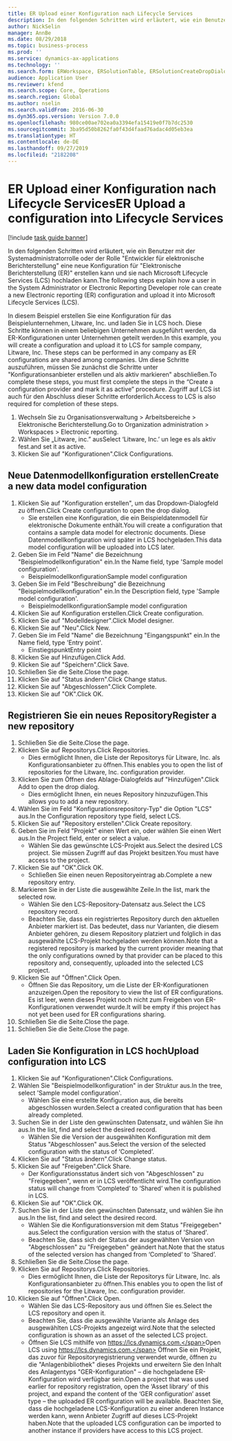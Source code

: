 ```yaml
---
title: ER Upload einer Konfiguration nach Lifecycle Services
description: In den folgenden Schritten wird erläutert, wie ein Benutzer mit der Systemadministratorrolle oder der Rolle "Entwickler für elektronische Berichterstellung" eine neue Konfiguration für "Elektronische Berichterstellung (ER)" erstellen kann und sie nach Microsoft Lifecycle Services (LCS) hochladen kann.
author: NickSelin
manager: AnnBe
ms.date: 08/29/2018
ms.topic: business-process
ms.prod: ''
ms.service: dynamics-ax-applications
ms.technology: ''
ms.search.form: ERWorkspace, ERSolutionTable, ERSolutionCreateDropDialog, ERDataModelDesigner, ERDataModelContentsItemCreationDialog, ERSolutionRepositoryTable, ERSolutionRepositoryCreateDropDialog, ERSolutionImport
audience: Application User
ms.reviewer: kfend
ms.search.scope: Core, Operations
ms.search.region: Global
ms.author: nselin
ms.search.validFrom: 2016-06-30
ms.dyn365.ops.version: Version 7.0.0
ms.openlocfilehash: 980ce00ae702ea0a3394efa15419e0f7b7dc2530
ms.sourcegitcommit: 3ba95d50b8262fa0f43d4faad76adac4d05eb3ea
ms.translationtype: HT
ms.contentlocale: de-DE
ms.lasthandoff: 09/27/2019
ms.locfileid: "2182208"
---
```

# <a name="er-upload-a-configuration-into-lifecycle-services"></a><span data-ttu-id="9691f-103">ER Upload einer Konfiguration nach Lifecycle Services</span><span class="sxs-lookup"><span data-stu-id="9691f-103">ER Upload a configuration into Lifecycle Services</span></span>

[!include [task guide banner](../../includes/task-guide-banner.md)]

<span data-ttu-id="9691f-104">In den folgenden Schritten wird erläutert, wie ein Benutzer mit der Systemadministratorrolle oder der Rolle "Entwickler für elektronische Berichterstellung" eine neue Konfiguration für "Elektronische Berichterstellung (ER)" erstellen kann und sie nach Microsoft Lifecycle Services (LCS) hochladen kann.</span><span class="sxs-lookup"><span data-stu-id="9691f-104">The following steps explain how a user in the System Administrator or Electronic Reporting Developer role can create a new Electronic reporting (ER) configuration and upload it into Microsoft Lifecycle Services (LCS).</span></span>

<span data-ttu-id="9691f-105">In diesem Beispiel erstellen Sie eine Konfiguration für das Beispielunternehmen, Litware, Inc. und laden Sie in LCS hoch. Diese Schritte können in einem beliebigen Unternehmen ausgeführt werden, da ER-Konfigurationen unter Unternehmen geteilt werden.</span><span class="sxs-lookup"><span data-stu-id="9691f-105">In this example, you will create a configuration and upload it to LCS for sample company, Litware, Inc. These steps can be performed in any company as ER configurations are shared among companies.</span></span> <span data-ttu-id="9691f-106">Um diese Schritte auszuführen, müssen Sie zunächst die Schritte unter "Konfigurationsanbieter erstellen und als aktiv markieren" abschließen.</span><span class="sxs-lookup"><span data-stu-id="9691f-106">To complete these steps, you must first complete the steps in the “Create a configuration provider and mark it as active” procedure.</span></span> <span data-ttu-id="9691f-107">Zugriff auf LCS ist auch für den Abschluss dieser Schritte erforderlich.</span><span class="sxs-lookup"><span data-stu-id="9691f-107">Access to LCS is also required for completion of these steps.</span></span>

1. <span data-ttu-id="9691f-108">Wechseln Sie zu Organisationsverwaltung > Arbeitsbereiche > Elektronische Berichterstellung.</span><span class="sxs-lookup"><span data-stu-id="9691f-108">Go to Organization administration > Workspaces > Electronic reporting.</span></span>
2. <span data-ttu-id="9691f-109">Wählen Sie „Litware, inc.” aus</span><span class="sxs-lookup"><span data-stu-id="9691f-109">Select ‘Litware, Inc.’</span></span> <span data-ttu-id="9691f-110">un lege es als aktiv fest.</span><span class="sxs-lookup"><span data-stu-id="9691f-110">and set it as active.</span></span>
3. <span data-ttu-id="9691f-111">Klicken Sie auf "Konfigurationen".</span><span class="sxs-lookup"><span data-stu-id="9691f-111">Click Configurations.</span></span>

## <a name="create-a-new-data-model-configuration"></a><span data-ttu-id="9691f-112">Neue Datenmodellkonfiguration erstellen</span><span class="sxs-lookup"><span data-stu-id="9691f-112">Create a new data model configuration</span></span>
1. <span data-ttu-id="9691f-113">Klicken Sie auf "Konfiguration erstellen", um das Dropdown-Dialogfeld zu öffnen.</span><span class="sxs-lookup"><span data-stu-id="9691f-113">Click Create configuration to open the drop dialog.</span></span>
    * <span data-ttu-id="9691f-114">Sie erstellen eine Konfiguration, die ein Beispieldatenmodell für elektronische Dokumente enthält.</span><span class="sxs-lookup"><span data-stu-id="9691f-114">You will create a configuration that contains a sample data model for electronic documents.</span></span> <span data-ttu-id="9691f-115">Diese Datenmodellkonfiguration wird später in LCS hochgeladen.</span><span class="sxs-lookup"><span data-stu-id="9691f-115">This data model configuration will be uploaded into LCS later.</span></span>  
2. <span data-ttu-id="9691f-116">Geben Sie im Feld "Name" die Bezeichnung "Beispielmodellkonfiguration" ein.</span><span class="sxs-lookup"><span data-stu-id="9691f-116">In the Name field, type 'Sample model configuration'.</span></span>
    * <span data-ttu-id="9691f-117">Beispielmodellkonfiguration</span><span class="sxs-lookup"><span data-stu-id="9691f-117">Sample model configuration</span></span>  
3. <span data-ttu-id="9691f-118">Geben Sie im Feld "Beschreibung" die Bezeichnung "Beispielmodellkonfiguration" ein.</span><span class="sxs-lookup"><span data-stu-id="9691f-118">In the Description field, type 'Sample model configuration'.</span></span>
    * <span data-ttu-id="9691f-119">Beispielmodellkonfiguration</span><span class="sxs-lookup"><span data-stu-id="9691f-119">Sample model configuration</span></span>  
4. <span data-ttu-id="9691f-120">Klicken Sie auf Konfiguration erstellen.</span><span class="sxs-lookup"><span data-stu-id="9691f-120">Click Create configuration.</span></span>
5. <span data-ttu-id="9691f-121">Klicken Sie auf "Modelldesigner".</span><span class="sxs-lookup"><span data-stu-id="9691f-121">Click Model designer.</span></span>
6. <span data-ttu-id="9691f-122">Klicken Sie auf "Neu".</span><span class="sxs-lookup"><span data-stu-id="9691f-122">Click New.</span></span>
7. <span data-ttu-id="9691f-123">Geben Sie im Feld "Name" die Bezeichnung "Eingangspunkt" ein.</span><span class="sxs-lookup"><span data-stu-id="9691f-123">In the Name field, type 'Entry point'.</span></span>
    * <span data-ttu-id="9691f-124">Einstiegspunkt</span><span class="sxs-lookup"><span data-stu-id="9691f-124">Entry point</span></span>  
8. <span data-ttu-id="9691f-125">Klicken Sie auf Hinzufügen.</span><span class="sxs-lookup"><span data-stu-id="9691f-125">Click Add.</span></span>
9. <span data-ttu-id="9691f-126">Klicken Sie auf "Speichern".</span><span class="sxs-lookup"><span data-stu-id="9691f-126">Click Save.</span></span>
10. <span data-ttu-id="9691f-127">Schließen Sie die Seite.</span><span class="sxs-lookup"><span data-stu-id="9691f-127">Close the page.</span></span>
11. <span data-ttu-id="9691f-128">Klicken Sie auf "Status ändern".</span><span class="sxs-lookup"><span data-stu-id="9691f-128">Click Change status.</span></span>
12. <span data-ttu-id="9691f-129">Klicken Sie auf "Abgeschlossen".</span><span class="sxs-lookup"><span data-stu-id="9691f-129">Click Complete.</span></span>
13. <span data-ttu-id="9691f-130">Klicken Sie auf "OK".</span><span class="sxs-lookup"><span data-stu-id="9691f-130">Click OK.</span></span>

## <a name="register-a-new--repository"></a><span data-ttu-id="9691f-131">Registrieren Sie ein neues Repository</span><span class="sxs-lookup"><span data-stu-id="9691f-131">Register a new  repository</span></span>
1. <span data-ttu-id="9691f-132">Schließen Sie die Seite.</span><span class="sxs-lookup"><span data-stu-id="9691f-132">Close the page.</span></span>
2. <span data-ttu-id="9691f-133">Klicken Sie auf Repositorys.</span><span class="sxs-lookup"><span data-stu-id="9691f-133">Click Repositories.</span></span>
    * <span data-ttu-id="9691f-134">Dies ermöglicht Ihnen, die Liste der Repositorys für Litware, Inc. als Konfigurationsanbieter zu öffnen.</span><span class="sxs-lookup"><span data-stu-id="9691f-134">This enables you to open the list of repositories for the Litware, Inc. configuration provider.</span></span>  
3. <span data-ttu-id="9691f-135">Klicken Sie zum Öffnen des Ablage-Dialogfelds auf "Hinzufügen".</span><span class="sxs-lookup"><span data-stu-id="9691f-135">Click Add to open the drop dialog.</span></span>
    * <span data-ttu-id="9691f-136">Dies ermöglicht Ihnen, ein neues Repository hinzuzufügen.</span><span class="sxs-lookup"><span data-stu-id="9691f-136">This allows you to add a new repository.</span></span>  
4. <span data-ttu-id="9691f-137">Wählen Sie im Feld "Konfigurationsrepository-Typ" die Option "LCS" aus.</span><span class="sxs-lookup"><span data-stu-id="9691f-137">In the Configuration repository type field, select LCS.</span></span>
5. <span data-ttu-id="9691f-138">Klicken Sie auf "Repository erstellen".</span><span class="sxs-lookup"><span data-stu-id="9691f-138">Click Create repository.</span></span>
6. <span data-ttu-id="9691f-139">Geben Sie im Feld "Projekt" einen Wert ein, oder wählen Sie einen Wert aus.</span><span class="sxs-lookup"><span data-stu-id="9691f-139">In the Project field, enter or select a value.</span></span>
    * <span data-ttu-id="9691f-140">Wählen Sie das gewünschte LCS-Projekt aus.</span><span class="sxs-lookup"><span data-stu-id="9691f-140">Select the desired LCS project.</span></span> <span data-ttu-id="9691f-141">Sie müssen Zugriff auf das Projekt besitzen.</span><span class="sxs-lookup"><span data-stu-id="9691f-141">You must have access to the project.</span></span>  
7. <span data-ttu-id="9691f-142">Klicken Sie auf "OK".</span><span class="sxs-lookup"><span data-stu-id="9691f-142">Click OK.</span></span>
    * <span data-ttu-id="9691f-143">Schließen Sie einen neuen Repositoryeintrag ab.</span><span class="sxs-lookup"><span data-stu-id="9691f-143">Complete a new repository entry.</span></span>  
8. <span data-ttu-id="9691f-144">Markieren Sie in der Liste die ausgewählte Zeile.</span><span class="sxs-lookup"><span data-stu-id="9691f-144">In the list, mark the selected row.</span></span>
    * <span data-ttu-id="9691f-145">Wählen Sie den LCS-Repository-Datensatz aus.</span><span class="sxs-lookup"><span data-stu-id="9691f-145">Select the LCS repository record.</span></span>  
    * <span data-ttu-id="9691f-146">Beachten Sie, dass ein registriertes Repository durch den aktuellen Anbieter markiert ist. Das bedeutet, dass nur Varianten, die diesem Anbieter gehören, zu diesem Repository platziert und folglich in das ausgewählte LCS-Projekt hochgeladen werden können.</span><span class="sxs-lookup"><span data-stu-id="9691f-146">Note that a registered repository is marked by the current provider meaning that the only configurations owned by that provider can be placed to this repository and, consequently, uploaded into the selected LCS project.</span></span>  
9. <span data-ttu-id="9691f-147">Klicken Sie auf "Öffnen".</span><span class="sxs-lookup"><span data-stu-id="9691f-147">Click Open.</span></span>
    * <span data-ttu-id="9691f-148">Öffnen Sie das Repository, um die Liste der ER-Konfigurationen anzuzeigen.</span><span class="sxs-lookup"><span data-stu-id="9691f-148">Open the repository to view the list of ER configurations.</span></span> <span data-ttu-id="9691f-149">Es ist leer, wenn dieses Projekt noch nicht zum Freigeben von ER-Konfigurationen verwendet wurde.</span><span class="sxs-lookup"><span data-stu-id="9691f-149">It will be empty if this project has not yet been used for ER configurations sharing.</span></span>  
10. <span data-ttu-id="9691f-150">Schließen Sie die Seite.</span><span class="sxs-lookup"><span data-stu-id="9691f-150">Close the page.</span></span>
11. <span data-ttu-id="9691f-151">Schließen Sie die Seite.</span><span class="sxs-lookup"><span data-stu-id="9691f-151">Close the page.</span></span>

## <a name="upload-configuration-into-lcs"></a><span data-ttu-id="9691f-152">Laden Sie Konfiguration in LCS hoch</span><span class="sxs-lookup"><span data-stu-id="9691f-152">Upload configuration into LCS</span></span>
1. <span data-ttu-id="9691f-153">Klicken Sie auf "Konfigurationen".</span><span class="sxs-lookup"><span data-stu-id="9691f-153">Click Configurations.</span></span>
2. <span data-ttu-id="9691f-154">Wählen Sie "Beispielmodellkonfiguration" in der Struktur aus.</span><span class="sxs-lookup"><span data-stu-id="9691f-154">In the tree, select 'Sample model configuration'.</span></span>
    * <span data-ttu-id="9691f-155">Wählen Sie eine erstellte Konfiguration aus, die bereits abgeschlossen wurden.</span><span class="sxs-lookup"><span data-stu-id="9691f-155">Select a created configuration that has been already completed.</span></span>  
3. <span data-ttu-id="9691f-156">Suchen Sie in der Liste den gewünschten Datensatz, und wählen Sie ihn aus.</span><span class="sxs-lookup"><span data-stu-id="9691f-156">In the list, find and select the desired record.</span></span>
    * <span data-ttu-id="9691f-157">Wählen Sie die Version der ausgewählten Konfiguration mit dem Status "Abgeschlossen" aus.</span><span class="sxs-lookup"><span data-stu-id="9691f-157">Select the version of the selected configuration with the status of ‘Completed’.</span></span>  
4. <span data-ttu-id="9691f-158">Klicken Sie auf "Status ändern".</span><span class="sxs-lookup"><span data-stu-id="9691f-158">Click Change status.</span></span>
5. <span data-ttu-id="9691f-159">Klicken Sie auf "Freigeben".</span><span class="sxs-lookup"><span data-stu-id="9691f-159">Click Share.</span></span>
    * <span data-ttu-id="9691f-160">Der Konfigurationsstatus ändert sich von "Abgeschlossen" zu "Freigegeben", wenn er in LCS veröffentlicht wird.</span><span class="sxs-lookup"><span data-stu-id="9691f-160">The configuration status will change from ‘Completed’ to ‘Shared’ when it is published in LCS.</span></span>  
6. <span data-ttu-id="9691f-161">Klicken Sie auf "OK".</span><span class="sxs-lookup"><span data-stu-id="9691f-161">Click OK.</span></span>
7. <span data-ttu-id="9691f-162">Suchen Sie in der Liste den gewünschten Datensatz, und wählen Sie ihn aus.</span><span class="sxs-lookup"><span data-stu-id="9691f-162">In the list, find and select the desired record.</span></span>
    * <span data-ttu-id="9691f-163">Wählen Sie die Konfigurationsversion mit dem Status "Freigegeben" aus.</span><span class="sxs-lookup"><span data-stu-id="9691f-163">Select the configuration version with the status of 'Shared'.</span></span>  
    * <span data-ttu-id="9691f-164">Beachten Sie, dass sich der Status der ausgewählten Version von "Abgeschlossen" zu "Freigegeben" geändert hat.</span><span class="sxs-lookup"><span data-stu-id="9691f-164">Note that the status of the selected version has changed from ‘Completed’ to ‘Shared’.</span></span>  
8. <span data-ttu-id="9691f-165">Schließen Sie die Seite.</span><span class="sxs-lookup"><span data-stu-id="9691f-165">Close the page.</span></span>
9. <span data-ttu-id="9691f-166">Klicken Sie auf Repositorys.</span><span class="sxs-lookup"><span data-stu-id="9691f-166">Click Repositories.</span></span>
    * <span data-ttu-id="9691f-167">Dies ermöglicht Ihnen, die Liste der Repositorys für Litware, Inc. als Konfigurationsanbieter zu öffnen.</span><span class="sxs-lookup"><span data-stu-id="9691f-167">This enables you to open the list of repositories for the Litware, Inc. configuration provider.</span></span>  
10. <span data-ttu-id="9691f-168">Klicken Sie auf "Öffnen".</span><span class="sxs-lookup"><span data-stu-id="9691f-168">Click Open.</span></span>
    * <span data-ttu-id="9691f-169">Wählen Sie das LCS-Repository aus und öffnen Sie es.</span><span class="sxs-lookup"><span data-stu-id="9691f-169">Select the LCS repository and open it.</span></span>  
    * <span data-ttu-id="9691f-170">Beachten Sie, dass die ausgewählte Variante als Anlage des ausgewählten LCS-Projekts angezeigt wird.</span><span class="sxs-lookup"><span data-stu-id="9691f-170">Note that the selected configuration is shown as an asset of the selected LCS project.</span></span>  
    * <span data-ttu-id="9691f-171">Öffnen Sie LCS mithilfe von https://lcs.dynamics.com.</span><span class="sxs-lookup"><span data-stu-id="9691f-171">Open LCS using https://lcs.dynamics.com.</span></span> <span data-ttu-id="9691f-172">Öffnen Sie ein Projekt, das zuvor für Repositoryregistrierung verwendet wurde, öffnen zu die "Anlagenbibliothek" dieses Projekts und erweitern Sie den Inhalt des Anlagentyps "GER-Konfiguration" – die hochgeladene ER-Konfiguration wird verfügbar sein.</span><span class="sxs-lookup"><span data-stu-id="9691f-172">Open a project that was used earlier for repository registration, open the ‘Asset library’ of this project, and expand the content of the ‘GER configuration’ asset type – the uploaded ER configuration will be available.</span></span> <span data-ttu-id="9691f-173">Beachten Sie, dass die hochgeladene LCS-Konfiguration zu einer anderen Instance werden kann, wenn Anbieter Zugriff auf dieses LCS-Projekt haben.</span><span class="sxs-lookup"><span data-stu-id="9691f-173">Note that the uploaded LCS configuration can be imported to another instance if providers have access to this LCS project.</span></span>  


